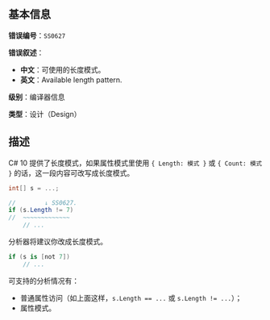 ## 基本信息

**错误编号**：`SS0627`

**错误叙述**：

* **中文**：可使用的长度模式。
* **英文**：Available length pattern.

**级别**：编译器信息

**类型**：设计（Design）

## 描述

C# 10 提供了长度模式，如果属性模式里使用 `{ Length: 模式 }` 或 `{ Count: 模式 }` 的话，这一段内容可改写成长度模式。

```csharp
int[] s = ...;

//        ↓ SS0627.
if (s.Length != 7)
//  ~~~~~~~~~~~~~
    // ...
```

分析器将建议你改成长度模式。

```csharp
if (s is [not 7])
    // ...
```

可支持的分析情况有：

* 普通属性访问（如上面这样，`s.Length == ...` 或 `s.Length != ...`）；
* 属性模式。